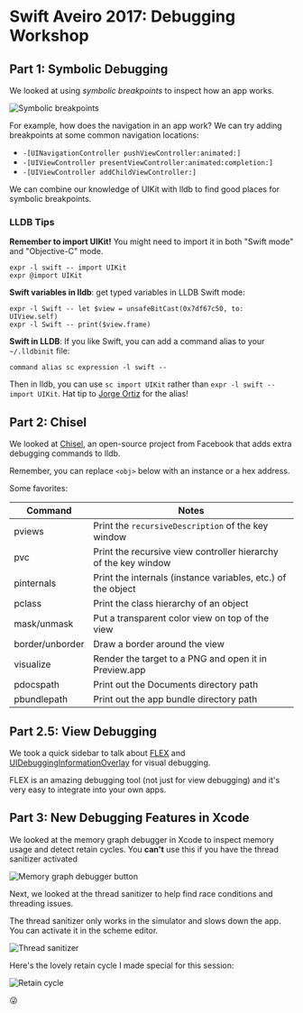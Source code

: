 # Swift Aveiro 2017: Debugging Workshop

## Part 1: Symbolic Debugging

We looked at using *symbolic breakpoints* to inspect how an app works.

![Symbolic breakpoints](assets/symbolic-breakpoint.png)

For example, how does the navigation in an app work? We can try adding breakpoints at some common navigation locations:

* `-[UINavigationController pushViewController:animated:]`
* `-[UIViewController presentViewController:animated:completion:]`
* `-[UIViewController addChildViewController:]`

We can combine our knowledge of UIKit with lldb to find good places for symbolic breakpoints.

### LLDB Tips

**Remember to import UIKit!** You might need to import it in both "Swift mode" and "Objective-C" mode.

```
expr -l swift -- import UIKit
expr @import UIKit
```

**Swift variables in lldb**: get typed variables in LLDB Swift mode:

```
expr -l Swift -- let $view = unsafeBitCast(0x7df67c50, to: UIView.self)
expr -l Swift -- print($view.frame)
```

**Swift in LLDB**: If you like Swift, you can add a command alias to your `~/.lldbinit` file:

```
command alias sc expression -l swift --
```

Then in lldb, you can use `sc import UIKit` rather than `expr -l swift -- import UIKit`. Hat tip to [Jorge Ortiz](https://github.com/jdortiz) for the alias!


## Part 2: Chisel

We looked at [Chisel](https://github.com/facebook/chisel), an open-source project from Facebook that adds extra debugging commands to lldb.

Remember, you can replace `<obj>` below with an instance or a hex address.

Some favorites:

|Command           |Notes           |
|------------------|----------------|
|pviews|Print the `recursiveDescription` of the key window|
|pvc|Print the recursive view controller hierarchy of the key window|
|pinternals <obj>  |Print the internals (instance variables, etc.) of the object|
|pclass <obj>      |Print the class hierarchy of an object|
|mask/unmask <obj> |Put a transparent color view on top of the view|
|border/unborder <obj>|Draw a border around the view|
|visualize <obj>   |Render the target to a PNG and open it in Preview.app|
|pdocspath         |Print out the Documents directory path|
|pbundlepath       |Print out the app bundle directory path|

## Part 2.5: View Debugging

We took a quick sidebar to talk about [FLEX](https://github.com/Flipboard/FLEX) and [UIDebuggingInformationOverlay](http://ryanipete.com/blog/ios/swift/objective-c/uidebugginginformationoverlay/) for visual debugging.

FLEX is an amazing debugging tool (not just for view debugging) and it's very easy to integrate into your own apps.

## Part 3: New Debugging Features in Xcode

We looked at the memory graph debugger in Xcode to inspect memory usage and detect retain cycles.  You **can't** use this if you have the thread sanitizer activated

![Memory graph debugger button](assets/memory-graph.png)

Next, we looked at the thread sanitizer to help find race conditions and threading issues.

The thread sanitizer only works in the simulator and slows down the app. You can activate it in the scheme editor.

![Thread sanitizer](assets/tsan.png)

Here's the lovely retain cycle I made special for this session:

![Retain cycle](assets/cycle.png)

😜
